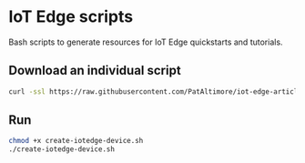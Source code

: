 # IoT Edge scripts

Bash scripts to generate resources for IoT Edge quickstarts and tutorials.

## Download an individual script

```bash
curl -ssl https://raw.githubusercontent.com/PatAltimore/iot-edge-article-scripts/blob/main/create-iotedge-device.sh -o create-iotedge-device.sh
```

## Run

```bash
chmod +x create-iotedge-device.sh
./create-iotedge-device.sh
```
